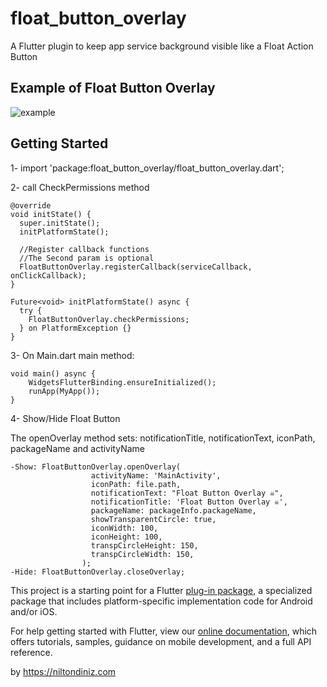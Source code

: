 # float_button_overlay

A Flutter plugin to keep app service background visible like a Float Action Button

## Example of Float Button Overlay

![example](https://raw.githubusercontent.com/niltondiniz/float_button_overlay/main/example/assets/example_4.gif "example")

## Getting Started

1- import 'package:float_button_overlay/float_button_overlay.dart';

2- call CheckPermissions method

    @override
    void initState() {
      super.initState();
      initPlatformState();
      
      //Register callback functions
      //The Second param is optional
      FloatButtonOverlay.registerCallback(serviceCallback, onClickCallback);
    }

    Future<void> initPlatformState() async {
      try {
        FloatButtonOverlay.checkPermissions;
      } on PlatformException {}
    }

3- On Main.dart main method:

    void main() async {
        WidgetsFlutterBinding.ensureInitialized();          
        runApp(MyApp());
    }

4- Show/Hide Float Button

  The openOverlay method sets: notificationTitle, notificationText, iconPath, packageName and activityName

    -Show: FloatButtonOverlay.openOverlay(
                      activityName: 'MainActivity',
                      iconPath: file.path,
                      notificationText: "Float Button Overlay ☠️",
                      notificationTitle: 'Float Button Overlay ☠️',
                      packageName: packageInfo.packageName,
                      showTransparentCircle: true,
                      iconWidth: 100,
                      iconHeight: 100,
                      transpCircleHeight: 150,
                      transpCircleWidth: 150,
                    );
    -Hide: FloatButtonOverlay.closeOverlay;

This project is a starting point for a Flutter
[plug-in package](https://flutter.dev/developing-packages/),
a specialized package that includes platform-specific implementation code for
Android and/or iOS.

For help getting started with Flutter, view our
[online documentation](https://flutter.dev/docs), which offers tutorials,
samples, guidance on mobile development, and a full API reference.

by https://niltondiniz.com

